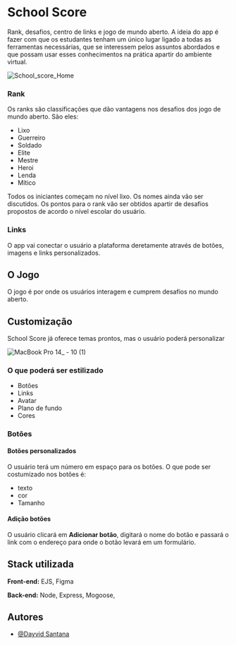 # School Score
Rank, desafios, centro de links e jogo de mundo aberto.
A ideia do app é fazer com que os estudantes tenham um único lugar ligado a todas as ferramentas necessárias, que se interessem pelos assuntos abordados e que possam usar esses conhecimentos na prática apartir do ambiente virtual.

![School_score_Home](https://user-images.githubusercontent.com/77745454/150705029-cd6096e5-d7ed-4037-8900-6c1d0e8d39b0.png)

### Rank
Os ranks são classificações que dão vantagens nos desafios dos jogo de mundo aberto. São eles:
- Lixo
- Guerreiro
- Soldado
- Elite
- Mestre
- Heroi
- Lenda
- Mítico

Todos os iniciantes começam no nível lixo. Os nomes ainda vão ser discutidos.
Os pontos para o rank vão ser obtidos apartir de desafios propostos de acordo o nível escolar do usuário.

### Links
O app vai conectar o usuário a plataforma deretamente através de botões, imagens e links personalizados.

## O Jogo
O jogo é por onde os usuários interagem e cumprem desafios no mundo aberto.


## Customização
School Score já oferece temas prontos, mas o usuário poderá personalizar

![MacBook Pro 14_ - 10 (1)](https://user-images.githubusercontent.com/77745454/150705098-1544f1d3-9595-4cad-ab55-ec7aed16b6b2.png)

### O que poderá ser estilizado
- Botões
- Links
- Avatar
- Plano de fundo
- Cores

### Botões
#### Botões personalizados
O usuário terá um número em espaço para os botões.
O que pode ser costumizado nos botões é:
- texto
- cor
- Tamanho

#### Adição botões
O usuário clicará em <strong>Adicionar botão</strong>, digitará o nome do botão e passará o link com o endereço para onde o botão levará em um formulário. 



## Stack utilizada

**Front-end:** EJS, Figma

**Back-end:** Node, Express, Mogoose,




## Autores

- [@Dayvid Santana](https://www.github.com/Dayvid-san)

